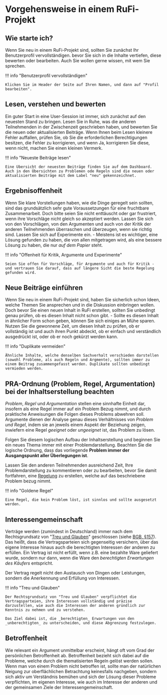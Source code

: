 # Vorgehensweise in einem RuFi-Projekt

## Wie starte ich?

Wenn Sie neu in einem RuFi-Projekt sind, sollten Sie zunächst Ihr Benutzerprofil vervollständigen. bevor Sie sich in die Inhalte vertiefen, diese bewerten oder bearbeiten. Auch Sie wollen gerne wissen, mit wem Sie sprechen.

!!! info "Benutzerprofil vervollständigen"

    Klicken Sie im Header der Seite auf Ihren Namen, und dann auf "Profil bearbeiten". 

## Lesen, verstehen und bewerten

Ein guter Start in eine User-Session ist immer, sich zunächst auf den neuesten Stand zu bringen. Lesen Sie in Ruhe, was die anderen Teilnehmenden in der Zwischenzeit geschrieben haben, und bewerten Sie die neuen oder aktualisierten Beiträge. 
Wenn Ihnen beim Lesen kleinere Fehler auffallen, prüfen Sie, ob Sie die erforderlichen Berechtigungen besitzen, die Fehler zu korrigieren, und wenn Ja, korrigieren Sie diese, wenn nicht, machen Sie einen kleinen Vermerk.

!!! info "Neueste Beiträge lesen"
    
    Eine Übersicht der neuesten Beiträge finden Sie auf dem Dashboard. Auch in den Übersichten zu Problemen ode Regeln sind die neuen oder aktualisierten Beiträge mit dem Label "neu" gekennzeichnet.

## Ergebnisoffenheit

Wenn Sie klare Vorstellungen haben, wie die Dinge geregelt sein sollten, sind das grundsätzlich sehr gute Voraussetzungen für eine fruchtbare Zusammenarbeit. Doch bitte seien Sie nicht enttäuscht oder gar frustriert, wenn ihre Vorschläge nicht gleich so akzeptiert werden. Lassen Sie sich von den Vorschlägen, von den Argumenten und auch von der Kritik der anderen Teilnehmenden überraschen und überzeugen, wenn sie richtig sind. Lassen Sie sich auf Experimente ein. - Meistens ist es wichtiger, eine Lösung gefunden zu haben, die von allen mitgetragen wird, als eine bessere Lösung zu haben, die nur _auf dem Papier_ steht.

!!! info "Offenheit für Kritik, Argumente und Experimente"

    Seien Sie offen für Vorschläge, für Argumente und auch für Kritik - und vertrauen Sie darauf, dass auf längere Sicht die beste Regelung gefunden wird. 


## Neue Beiträge einführen

Wenn Sie neu in einem RuFi-Projekt sind, haben Sie sicherlich schon Ideen, welche Themen Sie ansprechen und in die Diskussion einbringen wollen. Doch bevor Sie einen neuen Inhalt in RuFi erstellen, sollten Sie unbedingt genau prüfen, ob es diesen Inhalt nicht schon gibt. - Sollte es diesen Inhalt in ähnlicher Form schon geben, können Sie sich einiges an Mühe sparen. Nutzen Sie die gewonnene Zeit, um diesen Inhalt zu prüfen, ob er vollständig ist und auch ihren Punkt abdeckt, ob er einfach und verständlich ausgedrückt ist, oder ob er noch gekürzt werden kann.

!!! info "Duplikate vermeiden"

    Ähnliche Inhalte, welche denselben Sachverhalt verschieden darstellen (sowohl Probleme, als auch Regeln und Argmente), sollten immer zu einem Beitrag zusammengefasst werden. Duplikate sollten unbedingt vermieden werden. 

## PRA-Ordnung (Problem, Regel, Argumentation) bei der Inhaltserstellung beachten

_Problem_, _Regel_ und _Argumentation_ stellen eine sinnhafte Einheit dar, insofern als eine Regel immer auf ein Problem Bezug nimmt, und durch praktische Anweisungen die Folgen dieses Problems abwehren soll. Argumente dienen der Analyse genau dieses Verhältnisses von _Problem und Regel_, indem sie an jeweils einem Aspekt der Beziehung zeigen, inwiefern eine Regel _geeignet_ oder _ungeeignet_ ist, das Problem zu lösen.

Folgen Sie diesem logischen Aufbau der Inhaltserstellung und beginnen Sie ein neues Thema immer mit einer Problemdarstellung. Beachten Sie die logische Ordnung, dass das vorliegende **Problem immer der Ausgangspunkt aller Überlegungen ist**. 

Lassen Sie den anderen Teilnehmenden ausreichend Zeit, Ihre Problemdarstellung zu kommentieren oder zu bearbeiten, bevor Sie damit fortfahren, eine [Regelung](../write_content/regeln.md) zu erstellen, welche auf das beschriebene Problem bezug nimmt. 

!!! info "Goldene Regel"

    Eine Regel, die kein Problem löst, ist sinnlos und sollte ausgesetzt werden. 

## Interessengemeinschaft
Verträge werden (zumindest in Deutschland) immer nach dem Rechtsgrundsatz von "[Treu und Glauben](https://www.bpb.de/kurz-knapp/lexika/lexikon-der-wirtschaft/20875/treu-und-glauben/)" geschlossen (siehe [BGB, §157](https://www.gesetze-im-internet.de/bgb/__157.html)). Das heißt, dass die Vertragsparteien sich gegenseitig versichern, über das eigene Interesse hinaus auch die berechtigten Interessen der anderen zu erfüllen. Ein Vertrag ist nicht erfüllt, wenn z.B. eine bezahlte Ware geliefert wurde, sondern nur dann, wenn die Ware den _berechtigten Erwartungen des Käufers_ entspricht. 

Der Vertrag regelt nicht den Austausch von Dingen oder Leistungen, sondern die Anerkennung und Erfüllung von Interessen. 

!!! info "Treu und Glauben"

    Der Rechtsgrundsatz von "Treu und Glauben" verpflichtet die Vertragsparteien, ihre Interessen vollständig und präzise darzustellen, wie auch die Interessen der anderen gründlich zur Kenntnis zu nehmen und zu verstehen.

    Das Ziel dabei ist, die _berechtigten_ Erwartungen von den _unberechtigten_ zu unterscheiden, und diese Abgrenzung festzulegen.

## Betroffenheit
Wie relevant ein Argument unmittelbar erscheint, hängt oft vom Grad der persönlichen Betroffenheit ab. Betroffenheit bezieht sich dabei auf die Probleme, welche durch die thematisierten Regeln gelöst werden sollen. Wenn man von einem Problem nicht betroffen ist, sollte man der natürlichen Neigung zur oberflächlichen Betrachtung keinesfalls nachgeben, sondern sich aktiv um Verständnis bemühen und sich der Lösung dieser Probleme verpflichten, im eigenen Interesse, wie auch im Interesse der anderen und der gemeinsamen Ziele der Interessengemeinschaft. 


